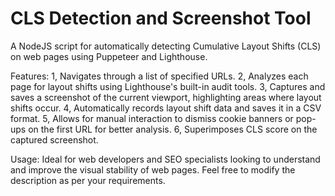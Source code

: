 # CLS Detection and Screenshot Tool

A NodeJS script for automatically detecting Cumulative Layout Shifts (CLS) on web pages using Puppeteer and Lighthouse.

Features:
1, Navigates through a list of specified URLs.
2, Analyzes each page for layout shifts using Lighthouse's built-in audit tools.
3, Captures and saves a screenshot of the current viewport, highlighting areas where layout shifts occur.
4, Automatically records layout shift data and saves it in a CSV format.
5, Allows for manual interaction to dismiss cookie banners or pop-ups on the first URL for better analysis.
6, Superimposes CLS score on the captured screenshot.

Usage:
Ideal for web developers and SEO specialists looking to understand and improve the visual stability of web pages. Feel free to modify the description as per your requirements.
